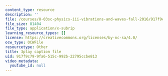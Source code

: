```yaml
---
content_type: resource
description: ''
file: /courses/8-03sc-physics-iii-vibrations-and-waves-fall-2016/917f9c799fa6515c992b22795ccbe813_QxemLb8-5AA.vtt
file_size: 81404
file_type: application/x-subrip
learning_resource_types: []
license: https://creativecommons.org/licenses/by-nc-sa/4.0/
ocw_type: OCWFile
resourcetype: Other
title: 3play caption file
uid: 917f9c79-9fa6-515c-992b-22795ccbe813
video_metadata:
  youtube_id: null
---
```

